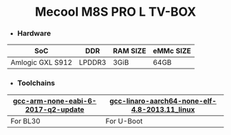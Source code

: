 <center> <h1> Mecool M8S PRO L TV-BOX </h1> </center>

- ### Hardware

| SoC              | DDR    | RAM SIZE | eMMc SIZE |
| ---------------- | ------ | -------- | --------- |
| Amlogic GXL S912 | LPDDR3 | 3GiB     | 64GB      |

- ### Toolchains

| [gcc-arm-none-eabi-6-2017-q2-update](https://developer.arm.com/-/media/Files/downloads/gnu-rm/6-2017q2/gcc-arm-none-eabi-6-2017-q2-update-linux.tar.bz2?revision=2cc92fb5-3e0e-402d-9197-bdfc8224d8a5?product=GNU%20Arm%20Embedded%20Toolchain%20Downloads,64-bit,,Linux,6-2017-q2-update) | [gcc-linaro-aarch64-none-elf-4.8-2013.11_linux](https://releases.linaro.org/archive/13.11/components/toolchain/binaries/gcc-linaro-aarch64-none-elf-4.8-2013.11_linux.tar.xz) |
| ------------------------------------------------------------ | ------------------------------------------------------------ |
| For BL30                                                     | For U-Boot                                                   |

